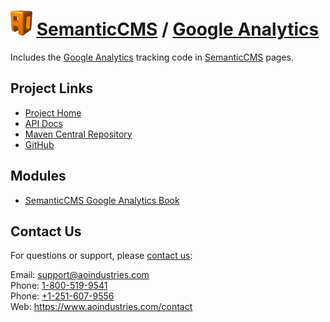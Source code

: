 # [<img src="ao-logo.png" alt="AO Logo" width="35" height="40">](https://www.aoindustries.com/) [SemanticCMS](https://semanticcms.com/) / [Google Analytics](https://semanticcms.com/google-analytics/)
Includes the [Google Analytics](https://analytics.google.com/) tracking code in [SemanticCMS](https://semanticcms.com/) pages.

## Project Links
* [Project Home](https://semanticcms.com/google-analytics/)
* [API Docs](https://semanticcms.com/google-analytics/apidocs/)
* [Maven Central Repository](https://search.maven.org/#search%7Cgav%7C1%7Cg:%22com.semanticcms%22%20AND%20a:%22semanticcms-google-analytics%22)
* [GitHub](https://github.com/aoindustries/semanticcms-google-analytics)

## Modules
* [SemanticCMS Google Analytics Book](https://semanticcms.com/google-analytics/book/)

## Contact Us
For questions or support, please [contact us](https://www.aoindustries.com/contact):

Email: [support@aoindustries.com](mailto:support@aoindustries.com)  
Phone: [1-800-519-9541](tel:1-800-519-9541)  
Phone: [+1-251-607-9556](tel:+1-251-607-9556)  
Web: https://www.aoindustries.com/contact
